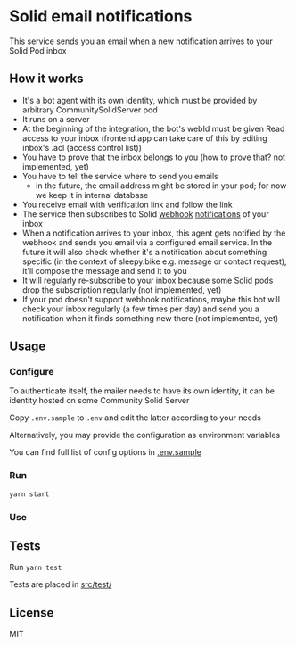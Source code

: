 # Solid email notifications

This service sends you an email when a new notification arrives to your Solid Pod inbox

## How it works

- It's a bot agent with its own identity, which must be provided by arbitrary CommunitySolidServer pod
- It runs on a server
- At the beginning of the integration, the bot's webId must be given Read access to your inbox (frontend app can take care of this by editing inbox's .acl (access control list))
- You have to prove that the inbox belongs to you (how to prove that? not implemented, yet)
- You have to tell the service where to send you emails
  - in the future, the email address might be stored in your pod; for now we keep it in internal database
- You receive email with verification link and follow the link
- The service then subscribes to Solid [webhook](https://solid.github.io/notifications/webhook-channel-2023) [notifications](https://solidproject.org/TR/notifications-protocol) of your inbox
- When a notification arrives to your inbox, this agent gets notified by the webhook and sends you email via a configured email service. In the future it will also check whether it's a notification about something specific (in the context of sleepy.bike e.g. message or contact request), it'll compose the message and send it to you
- It will regularly re-subscribe to your inbox because some Solid pods drop the subscription regularly (not implemented, yet)
- If your pod doesn't support webhook notifications, maybe this bot will check your inbox regularly (a few times per day) and send you a notification when it finds something new there (not implemented, yet)

## Usage

### Configure

To authenticate itself, the mailer needs to have its own identity, it can be identity hosted on some Community Solid Server

Copy `.env.sample` to `.env` and edit the latter according to your needs

Alternatively, you may provide the configuration as environment variables

You can find full list of config options in [.env.sample](./.env.sample)

### Run

```sh
yarn start
```

### Use

## Tests

Run `yarn test`

Tests are placed in [src/test/](./src/test/)

## License

MIT
